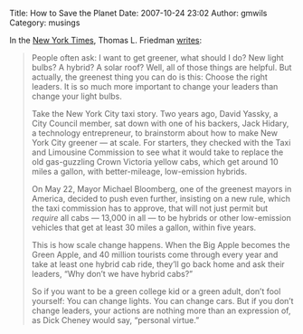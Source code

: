 Title: How to Save the Planet
Date: 2007-10-24 23:02
Author: gmwils
Category: musings

In the [New York Times][], Thomas L. Friedman [writes][New York Times]:

> People often ask: I want to get greener, what should I do? New light
> bulbs? A hybrid? A solar roof? Well, all of those things are helpful.
> But actually, the greenest thing you can do is this: Choose the right
> leaders. It is so much more important to change your leaders than
> change your light bulbs.
>
> Take the New York City taxi story. Two years ago, David Yassky, a City
> Council member, sat down with one of his backers, Jack Hidary, a
> technology entrepreneur, to brainstorm about how to make New York City
> greener — at scale. For starters, they checked with the Taxi and
> Limousine Commission to see what it would take to replace the old
> gas-guzzling Crown Victoria yellow cabs, which get around 10 miles a
> gallon, with better-mileage, low-emission hybrids.
>
> On May 22, Mayor Michael Bloomberg, one of the greenest mayors in
> America, decided to push even further, insisting on a new rule, which
> the taxi commission has to approve, that will not just permit but
> *require* all cabs — 13,000 in all — to be hybrids or other
> low-emission vehicles that get at least 30 miles a gallon, within five
> years.
>
> This is how scale change happens. When the Big Apple becomes the Green
> Apple, and 40 million tourists come through every year and take at
> least one hybrid cab ride, they’ll go back home and ask their leaders,
> “Why don’t we have hybrid cabs?”
>
> So if you want to be a green college kid or a green adult, don’t fool
> yourself: You can change lights. You can change cars. But if you don’t
> change leaders, your actions are nothing more than an expression of,
> as Dick Cheney would say, “personal virtue.”

  [New York Times]: http://www.nytimes.com/2007/10/21/opinion/21friedman.html?_r=2&n=Top%252fOpinion%252fEditorials%2520and%2520Op%252dEd%252fOp%252dEd%252fColumnists&oref=slogin&oref=slogin
